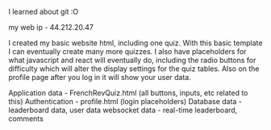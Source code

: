 I learned about git :O

my web ip - 44.212.20.47

I created my basic website html, including one quiz. With this basic template I can eventually create many more quizzes. I also have placeholders for what javascript and react will eventually do, including the radio buttons for difficulty which will alter the display settings for the quiz tables. Also on the profile page after you log in it will show your user data.

Application data - FrenchRevQuiz.html (all buttons, inputs, etc related to this)
Authentication - profile.html (login placeholders)
Database data - leaderboard data, user data
websocket data - real-time leaderboard, comments
